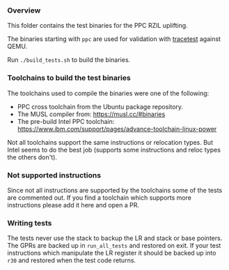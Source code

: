 ### Overview

This folder contains the test binaries for the PPC RZIL uplifting.

The binaries starting with `ppc` are used for validation with [tracetest](https://github.com/rizinorg/rz-tracetest) against QEMU.

Run `./build_tests.sh` to build the binaries.

### Toolchains to build the test binaries

The toolchains used to compile the binaries were one of the following:

- PPC cross toolchain from the Ubuntu package repository.
- The MUSL compiler from: https://musl.cc/#binaries
- The pre-build Intel PPC toolchain: https://www.ibm.com/support/pages/advance-toolchain-linux-power

Not all toolchains support the same instructions or relocation types. But Intel seems to do the best job (supports some instructions and reloc types the others don't).

### Not supported instructions

Since not all instructions are supported by the toolchains some of the tests are commented out.
If you find a toolchain which supports more instructions please add it here and open a PR.

### Writing tests

The tests never use the stack to backup the LR and stack or base pointers. The GPRs are backed up in `run_all_tests` and restored on exit.
If your test instructions which manipulate the LR register it should be backed up into `r30` and restored when the test code returns.
